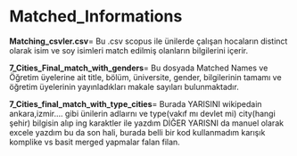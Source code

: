 # Matched_Informations

**Matching_csvler.csv**= Bu .csv scopus ile ünilerde çalışan hocaların distinct olarak isim ve soy isimleri match edilmiş olanların bilgilerini içerir.

**7_Cities_Final_match_with_genders**= Bu dosyada Matched Names ve Öğretim üyelerine ait title, bölüm, üniversite, gender, bilgilerinin tamamı ve öğretim üyelerinin yayınladıkları makale sayıları bulunmaktadır.

**7_Cities_final_match_with_type_cities**= Burada YARISINI  wikipedain ankara,izmir.... gibi ünilerin adlaırnı ve type(vakıf mı devlet mi) city(hangi şehir) bilgisin alıp ing karaktler ile yazdım DİĞER YARISNI da manuel olarak excele yazdım bu da son hali, burada belli bir kod kullanmadım karışık komplike vs basit merged yapmalar falan filan.
